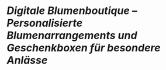 # *Digitale Blumenboutique – Personalisierte Blumenarrangements und Geschenkboxen für besondere Anlässe*
